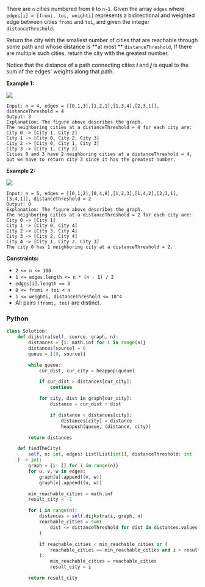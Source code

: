 There are  `n`  cities numbered from  `0`  to  `n-1`. Given the array  `edges`
where  `edges[i] = [fromi, toi, weighti]`  represents a bidirectional and weighted edge between cities  `fromi`
and  `toi`, and given the integer  `distanceThreshold`.

Return the city with the smallest number of cities that are reachable through some path and whose distance is  **at most
**  `distanceThreshold`, If there are multiple such cities, return the city with the greatest number.

Notice that the distance of a path connecting cities  _**i**_  and  _**j**_  is equal to the sum of the edges' weights
along that path.

**Example 1:**

![](https://assets.leetcode.com/uploads/2020/01/16/find_the_city_01.png)

```
Input: n = 4, edges = [[0,1,3],[1,2,1],[1,3,4],[2,3,1]], distanceThreshold = 4
Output: 3
Explanation: The figure above describes the graph. 
The neighboring cities at a distanceThreshold = 4 for each city are:
City 0 -> [City 1, City 2] 
City 1 -> [City 0, City 2, City 3] 
City 2 -> [City 0, City 1, City 3] 
City 3 -> [City 1, City 2] 
Cities 0 and 3 have 2 neighboring cities at a distanceThreshold = 4, but we have to return city 3 since it has the greatest number.
```

**Example 2:**

![](https://assets.leetcode.com/uploads/2020/01/16/find_the_city_02.png)

```
Input: n = 5, edges = [[0,1,2],[0,4,8],[1,2,3],[1,4,2],[2,3,1],[3,4,1]], distanceThreshold = 2
Output: 0
Explanation: The figure above describes the graph. 
The neighboring cities at a distanceThreshold = 2 for each city are:
City 0 -> [City 1] 
City 1 -> [City 0, City 4] 
City 2 -> [City 3, City 4] 
City 3 -> [City 2, City 4]
City 4 -> [City 1, City 2, City 3] 
The city 0 has 1 neighboring city at a distanceThreshold = 2.
```

**Constraints:**

- `2 <= n <= 100`
- `1 <= edges.length <= n * (n - 1) / 2`
- `edges[i].length == 3`
- `0 <= fromi < toi < n`
- `1 <= weighti, distanceThreshold <= 10^4`
- All pairs  `(fromi, toi)`  are distinct.

### Python

```python
class Solution:
    def dijkstra(self, source, graph, n):
        distances = {i: math.inf for i in range(n)}
        distances[source] = 0
        queue = [(0, source)]

        while queue:
            cur_dist, cur_city = heappop(queue)

            if cur_dist > distances[cur_city]:
                continue

            for city, dist in graph[cur_city]:
                distance = cur_dist + dist

                if distance < distances[city]:
                    distances[city] = distance
                    heappush(queue, (distance, city))

        return distances

    def findTheCity(
        self, n: int, edges: List[List[int]], distanceThreshold: int
    ) -> int:
        graph = {i: [] for i in range(n)}
        for u, v, w in edges:
            graph[u].append((v, w))
            graph[v].append((u, w))

        min_reachable_cities = math.inf
        result_city = -1

        for i in range(n):
            distances = self.dijkstra(i, graph, n)
            reachable_cities = sum(
                dist <= distanceThreshold for dist in distances.values()
            )

            if reachable_cities < min_reachable_cities or (
                reachable_cities == min_reachable_cities and i > result_city
            ):
                min_reachable_cities = reachable_cities
                result_city = i

        return result_city
```